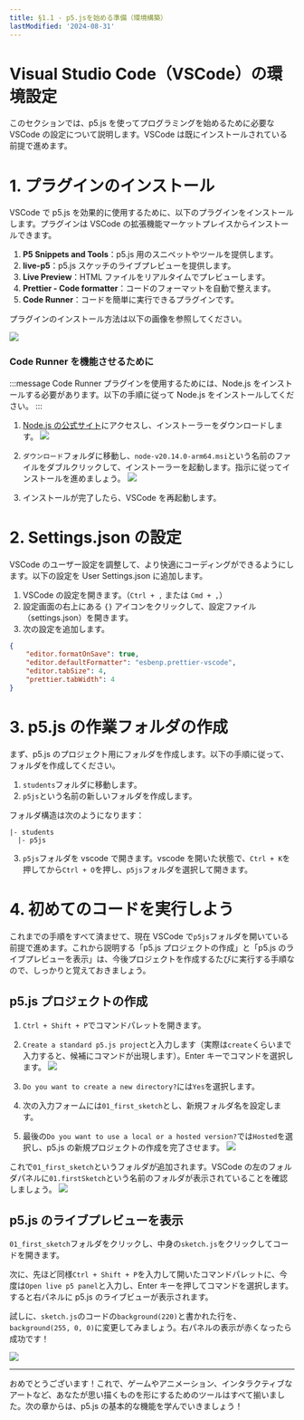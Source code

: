 ```yaml
---
title: §1.1 - p5.jsを始める準備（環境構築）
lastModified: '2024-08-31'
---
```


# Visual Studio Code（VSCode）の環境設定

このセクションでは、p5.js を使ってプログラミングを始めるために必要な VSCode の設定について説明します。VSCode は既にインストールされている前提で進めます。

# 1. プラグインのインストール

VSCode で p5.js を効果的に使用するために、以下のプラグインをインストールします。プラグインは VSCode の拡張機能マーケットプレイスからインストールできます。

1. **P5 Snippets and Tools**：p5.js 用のスニペットやツールを提供します。
2. **live-p5**：p5.js スケッチのライブプレビューを提供します。
3. **Live Preview**：HTML ファイルをリアルタイムでプレビューします。
4. **Prettier - Code formatter**：コードのフォーマットを自動で整えます。
5. **Code Runner**：コードを簡単に実行できるプラグインです。

プラグインのインストール方法は以下の画像を参照してください。

![](/books/p5_tutorial/images/1-1/1.png)

### Code Runner を機能させるために

:::message
Code Runner プラグインを使用するためには、Node.js をインストールする必要があります。以下の手順に従って Node.js をインストールしてください。
:::

1. [Node.js の公式サイト](https://nodejs.org/en/download/prebuilt-installer)にアクセスし、インストーラーをダウンロードします。
   ![](/books/p5_tutorial/images/1-1/3.png)

2. `ダウンロード`フォルダに移動し、`node-v20.14.0-arm64.msi`という名前のファイルをダブルクリックして、インストーラーを起動します。指示に従ってインストールを進めましょう。
   ![](/books/p5_tutorial/images/1-1/2.png)

3. インストールが完了したら、VSCode を再起動します。

# 2. Settings.json の設定

VSCode のユーザー設定を調整して、より快適にコーディングができるようにします。以下の設定を User Settings.json に追加します。

1. VSCode の設定を開きます。（`Ctrl + ,` または `Cmd + ,`）
2. 設定画面の右上にある `{}` アイコンをクリックして、設定ファイル（settings.json）を開きます。
3. 次の設定を追加します。

```json
{
    "editor.formatOnSave": true,
    "editor.defaultFormatter": "esbenp.prettier-vscode",
    "editor.tabSize": 4,
    "prettier.tabWidth": 4
}
```

# 3. p5.js の作業フォルダの作成

まず、p5.js のプロジェクト用にフォルダを作成します。以下の手順に従って、フォルダを作成してください。

1. `students`フォルダに移動します。
2. `p5js`という名前の新しいフォルダを作成します。

フォルダ構造は次のようになります：

```
|- students
  |- p5js
```

3. `p5js`フォルダを vscode で開きます。vscode を開いた状態で、`Ctrl + K`を押してから`Ctrl + O`を押し、`p5js`フォルダを選択して開きます。

# 4. 初めてのコードを実行しよう

これまでの手順をすべて済ませて、現在 VSCode で`p5js`フォルダを開いている前提で進めます。これから説明する「p5.js プロジェクトの作成」と「p5.js のライブプレビューを表示」は、今後プロジェクトを作成するたびに実行する手順なので、しっかりと覚えておきましょう。

## p5.js プロジェクトの作成

1. `Ctrl + Shift + P`でコマンドパレットを開きます。
2. `Create a standard p5.js project`と入力します（実際は`create`くらいまで入力すると、候補にコマンドが出現します）。Enter キーでコマンドを選択します。
   ![](/books/p5_tutorial/images/1-1/4.png)

3. `Do you want to create a new directory?`には`Yes`を選択します。
4. 次の入力フォームには`01_first_sketch`とし、新規フォルダ名を設定します。
5. 最後の`Do you want to use a local or a hosted version?`では`Hosted`を選択し、p5.js の新規プロジェクトの作成を完了させます。
   ![](/books/p5_tutorial/images/1-1/5.png)

これで`01_first_sketch`というフォルダが追加されます。VSCode の左のフォルダパネルに`01.firstSketch`という名前のフォルダが表示されていることを確認しましょう。
![](/books/p5_tutorial/images/1-1/7.png)

## p5.js のライブプレビューを表示

`01_first_sketch`フォルダをクリックし、中身の`sketch.js`をクリックしてコードを開きます。

次に、先ほど同様`Ctrl + Shift + P`を入力して開いたコマンドパレットに、今度は`Open live p5 panel`と入力し、Enter キーを押してコマンドを選択します。すると右パネルに p5.js のライブビューが表示されます。

試しに、`sketch.js`のコードの`background(220)`と書かれた行を、`background(255, 0, 0)`に変更してみましょう。右パネルの表示が赤くなったら成功です！

![](/books/p5_tutorial/images/1-1/6.png)

---

おめでとうございます！これで、ゲームやアニメーション、インタラクティブなアートなど、あなたが思い描くものを形にするためのツールはすべて揃いました。次の章からは、p5.js の基本的な機能を学んでいきましょう！
